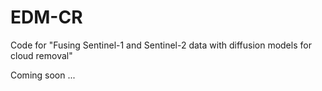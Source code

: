 # EDM-CR
Code for "Fusing Sentinel-1 and Sentinel-2 data with diffusion models for cloud removal"

Coming soon ... 
